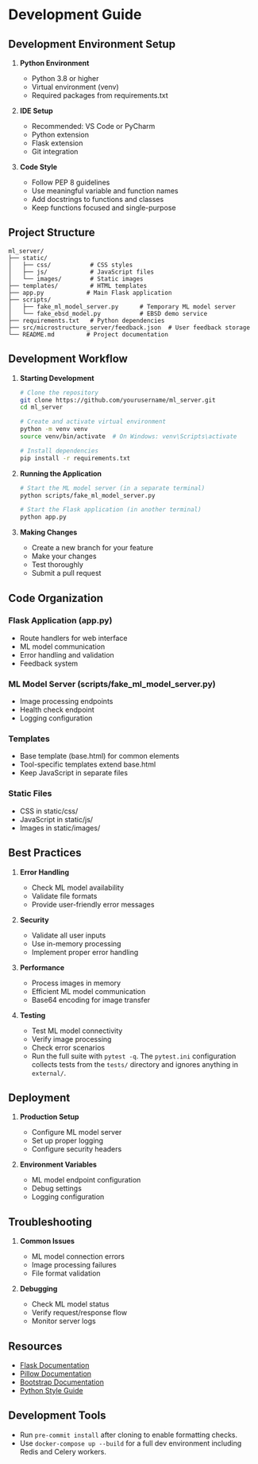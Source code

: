 # Development Guide

## Development Environment Setup

1. **Python Environment**
   - Python 3.8 or higher
   - Virtual environment (venv)
   - Required packages from requirements.txt

2. **IDE Setup**
   - Recommended: VS Code or PyCharm
   - Python extension
   - Flask extension
   - Git integration

3. **Code Style**
   - Follow PEP 8 guidelines
   - Use meaningful variable and function names
   - Add docstrings to functions and classes
   - Keep functions focused and single-purpose

## Project Structure

```
ml_server/
├── static/
│   ├── css/           # CSS styles
│   ├── js/            # JavaScript files
│   └── images/        # Static images
├── templates/         # HTML templates
├── app.py            # Main Flask application
├── scripts/
│   ├── fake_ml_model_server.py      # Temporary ML model server
│   └── fake_ebsd_model.py           # EBSD demo service
├── requirements.txt   # Python dependencies
├── src/microstructure_server/feedback.json  # User feedback storage
└── README.md         # Project documentation
```

## Development Workflow

1. **Starting Development**
   ```bash
   # Clone the repository
   git clone https://github.com/yourusername/ml_server.git
   cd ml_server

   # Create and activate virtual environment
   python -m venv venv
   source venv/bin/activate  # On Windows: venv\Scripts\activate

   # Install dependencies
   pip install -r requirements.txt
   ```

2. **Running the Application**
   ```bash
   # Start the ML model server (in a separate terminal)
   python scripts/fake_ml_model_server.py

   # Start the Flask application (in another terminal)
   python app.py
   ```

3. **Making Changes**
   - Create a new branch for your feature
   - Make your changes
   - Test thoroughly
   - Submit a pull request

## Code Organization

### Flask Application (app.py)
- Route handlers for web interface
- ML model communication
- Error handling and validation
- Feedback system

### ML Model Server (scripts/fake_ml_model_server.py)
- Image processing endpoints
- Health check endpoint
- Logging configuration

### Templates
- Base template (base.html) for common elements
- Tool-specific templates extend base.html
- Keep JavaScript in separate files

### Static Files
- CSS in static/css/
- JavaScript in static/js/
- Images in static/images/

## Best Practices

1. **Error Handling**
   - Check ML model availability
   - Validate file formats
   - Provide user-friendly error messages

2. **Security**
   - Validate all user inputs
   - Use in-memory processing
   - Implement proper error handling

3. **Performance**
   - Process images in memory
   - Efficient ML model communication
   - Base64 encoding for image transfer

4. **Testing**
   - Test ML model connectivity
   - Verify image processing
   - Check error scenarios
   - Run the full suite with `pytest -q`. The `pytest.ini` configuration
     collects tests from the `tests/` directory and ignores anything in
     `external/`.

## Deployment

1. **Production Setup**
   - Configure ML model server
   - Set up proper logging
   - Configure security headers

2. **Environment Variables**
   - ML model endpoint configuration
   - Debug settings
   - Logging configuration

## Troubleshooting

1. **Common Issues**
   - ML model connection errors
   - Image processing failures
   - File format validation

2. **Debugging**
   - Check ML model status
   - Verify request/response flow
   - Monitor server logs

## Resources

- [Flask Documentation](https://flask.palletsprojects.com/)
- [Pillow Documentation](https://pillow.readthedocs.io/)
- [Bootstrap Documentation](https://getbootstrap.com/docs/)
- [Python Style Guide](https://www.python.org/dev/peps/pep-0008/) 
## Development Tools
- Run `pre-commit install` after cloning to enable formatting checks.
- Use `docker-compose up --build` for a full dev environment including Redis and Celery workers.

